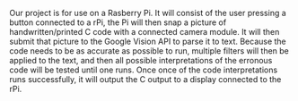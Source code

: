Our project is for use on a Rasberry Pi. It will consist of the user pressing a button connected to a rPi, the Pi will then snap a picture of handwritten/printed C code with a connected camera module. It will then submit that picture to the Google Vision API to parse it to text. Because the code needs to be as accurate as possible to run, multiple filters will then be applied to the text, and then all possible interpretations of the erronous code will be tested until one runs. Once once of the code interpretations runs successfully, it will output the C output to a display connected to the rPi.

